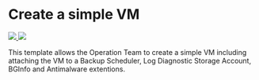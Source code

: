 # Create a simple VM


<a href="https://portal.azure.com/#create/Microsoft.Template/uri/https%3A%2F%2Fraw.githubusercontent.com%2Fadminph-de%2FAzure%2Fmaster%2Farm-templates%2F101-simple-vm-deploymentazu%2Fredeploy.json" target="_blank">
    <img src="http://azuredeploy.net/deploybutton.png"/>
</a>
<a href="http://armviz.io/#/https%3A%2F%2Fraw.githubusercontent.com%2Fadminph-de%2FAzure%2Fmaster%2Farm-templates%2F101-simple-vm-deploymentazu%2Fredeploy.json" target="_blank">
    <img src="http://armviz.io/visualizebutton.png"/>
</a>

This template allows the Operation Team to create a simple VM including attaching the VM to a Backup Scheduler, Log Diagnostic Storage Account, BGInfo and Antimalware extentions.